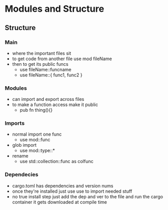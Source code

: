 # Modules and Structure 

## Structure

### Main 
- where the important files sit 
- to get code from another file use mod fileName
- then to get its public funcs
    - use fileName::funcname
    - use fileName::{
        func1,
        func2
    }

### Modules 
- can import and export across files 
- to make a function access make it public 
    - pub fn thing(){}

### Imports
- normal import one func 
    - use mod::func
- glob import 
    - use mod::type::*
- rename 
    - use std::collection::func as colfunc

### Dependecies
- cargo.toml has dependencies and version nums 
- once they're installed just use use to import needed stuff 
- no true install step just add the dep and ver to the file and run the cargo container it gets downloaded at compile time